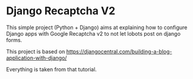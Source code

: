 # Django Recaptcha V2 

This simple project (Python + Django) aims at explaining how to configure Django apps with Google Recaptcha v2 to not let lobots post on django forms.

This project is based on https://djangocentral.com/building-a-blog-application-with-django/

Everything is taken from that tutorial.

